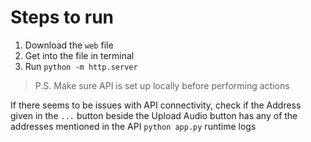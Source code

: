 # Steps to run
1. Download the `web` file
2. Get into the file in terminal
3. Run `python -m http.server`
   
> P.S. Make sure API is set up locally before performing actions

If there seems to be issues with API connectivity, check if the Address given in the `...` button beside the Upload Audio button has any of the addresses mentioned in the API `python app.py` runtime logs
